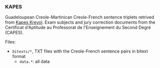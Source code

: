 ### KAPES

Guadeloupean Creole-Martinican Creole-French sentence triplets retrived from [Kapes Kreyol](https://kapeskreyol.potomitan.info/). Exam subjects and jury correction documents from the Certificat d'Aptitude au Professorat de l'Enseignement du Second Degré (CAPES).

Files:

- `bitexts/*`, TXT files with the Creole-French sentence pairs in bitext format
    * `data.*`: all data